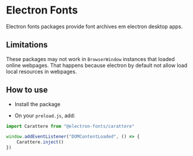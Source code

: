 # Electron Fonts

Electron fonts packages provide font archives em electron desktop apps.

## Limitations

These packages may not work in `BrowserWindow` instances that loaded online webpages. That happens because electron by default not allow load local resources in webpages.

## How to use

* Install the package

* On your `preload.js`, add:

```ts
import Carattere from "@electron-fonts/carattere"

window.addEventListener("DOMContentLoaded", () => {
    Carattere.inject()
})
```